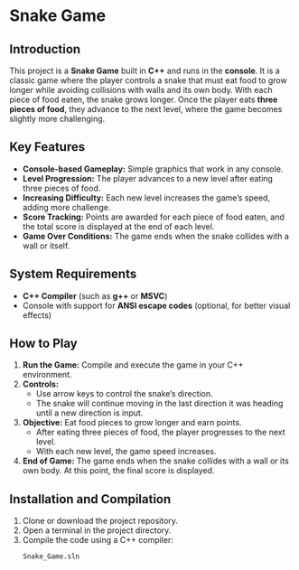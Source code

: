 # Snake Game

## Introduction
This project is a **Snake Game** built in **C++** and runs in the **console**. It is a classic game where the player controls a snake that must eat food to grow longer while avoiding collisions with walls and its own body. With each piece of food eaten, the snake grows longer. Once the player eats **three pieces of food**, they advance to the next level, where the game becomes slightly more challenging.

## Key Features
- **Console-based Gameplay:** Simple graphics that work in any console.
- **Level Progression:** The player advances to a new level after eating three pieces of food.
- **Increasing Difficulty:** Each new level increases the game’s speed, adding more challenge.
- **Score Tracking:** Points are awarded for each piece of food eaten, and the total score is displayed at the end of each level.
- **Game Over Conditions:** The game ends when the snake collides with a wall or itself.

## System Requirements
- **C++ Compiler** (such as **g++** or **MSVC**)
- Console with support for **ANSI escape codes** (optional, for better visual effects)

## How to Play
1. **Run the Game:** Compile and execute the game in your C++ environment.
2. **Controls:**
   - Use arrow keys to control the snake’s direction.
   - The snake will continue moving in the last direction it was heading until a new direction is input.
3. **Objective:** Eat food pieces to grow longer and earn points.
   - After eating three pieces of food, the player progresses to the next level.
   - With each new level, the game speed increases.
4. **End of Game:** The game ends when the snake collides with a wall or its own body. At this point, the final score is displayed.

## Installation and Compilation
1. Clone or download the project repository.
2. Open a terminal in the project directory.
3. Compile the code using a C++ compiler:
   ```bash
   Snake_Game.sln
